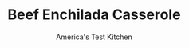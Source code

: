 ---
layout: ../../layouts/MarkdownPostLayout.astro
title: Beef Enchilada Casserole
author: America's Test Kitchen
pubDate: 2023-03-15
description: "Our layered Tex-Mex classic depends on corn tortillas for taste, texture, and structure. A topping of melted cheese studded with minced jalapenos crowns this hearty casserole."
image_url: https://res.cloudinary.com/hksqkdlah/image/upload/ar_1:1,c_fill,dpr_2.0,f_auto,fl_lossy.progressive.strip_profile,g_faces:auto,q_auto:low,w_344/7438_sfs-beefenchillada-02-277270
tags: ["Main Courses","Mexican","Beef","Casseroles"]
calories: 5659
protein: 33
carbohydrates: 35
fats: 
fiber: 6
ingredients: ["20 , (6-inch) corn tortillas","1 1/2 cups, low-sodium beef broth","1 , (10-ounce) can Ro-Tel tomatoes (see note)","2 pounds, 85 percent lean ground beef","2 tablespoons, vegetable oil","2 , onions, chopped fine","8 , garlic cloves, minced","2 tablespoons, chili powder","1 teaspoon, ground cumin","3 , (15-ounce) cans tomato sauce","4 cups, shredded colby-Jack cheese (see note)","3 , jalapeno chiles, seeded and minced","1/2 cup, chopped fresh cilantro","1 tablespoon, hot sauce",", Salt and pepper"]
serves: 10
time: ""
instructions: ["TOAST TORTILLAS Adjust oven rack to middle position and heat oven to 450 degrees. Grease 13- by 9-inch baking dish. Toast 3 tortillas in large nonstick skillet over medium-high heat until they bubble and turn spotty brown, 1 to 2 minutes per side. Transfer to plate and repeat with remaining tortillas.","PROCESS TORTILLAS Tear 8 toasted tortillas into rough pieces and transfer to food processor. Add ¾ cup broth and Ro-Tel tomatoes (with juice) and process until smooth; transfer to large bowl. Add beef to empty skillet and cook over medium-high heat until no longer pink, about 5 minutes. Drain beef in colander, then transfer to bowl with tortilla mixture.","MAKE FILLING Add oil and onion to empty skillet and cook until softened, about 5 minutes. Stir in garlic, chili powder, and cumin and cook until fragrant, about 30 seconds. Add tomato sauce and remaining broth to skillet and simmer until slightly thickened, 5 to 7 minutes. Stir half of tomato sauce mixture, 1½ cups cheese, 1 minced jalapeno, cilantro, and hot sauce into bowl with tortilla mixture. Season with salt and pepper.","ASSEMBLE AND BAKE Arrange 6 toasted tortillas in bottom of baking dish. Spread filling evenly over tortillas. Arrange remaining tortillas over filling and top with remaining tomato sauce mixture. Bake until filling is bubbling around edges, about 30 minutes. Sprinkle remaining cheese and remaining minced jalapeno evenly over casserole. Bake until cheese is browned, 15 to 20 minutes. Let cool 20 minutes. Serve."]
nutrition: ["1028 mg Potassium","583 mg Phosphorus","416 mg Calcium","4 mg Iron","96 mg Magnesium","1148 mg Sodium","6 mg Zinc","33 g Fat","7 mg Niacin (B3)","12 g Monounsaturated","2 g Polyunsaturated","21 mg Vitamin C","104 mg Cholesterol","14 g Saturated","6 g Fiber","37 µg Folate (food)","7 g Sugars","13 µg Vitamin K","306 g Water","35 g Carbs","37 µg Folate equivalent (total)","33 g Protein","3 mg Vitamin E","2 µg Vitamin B12","185 µg Vitamin A","565 kcal Energy","5659 calories"]
notes: "If you can’t find Ro-Tel tomatoes, substitute 1¼ cups of diced tomatoes plus an additional jalapeno. Monterey Jack cheese may be substituted for the colby-Jack. Serve with sour cream, chopped scallions, and lime wedges."
---